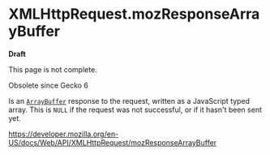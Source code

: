 XMLHttpRequest.mozResponseArrayBuffer
=====================================

**Draft**

This page is not complete.

Obsolete since Gecko 6

Is an [`ArrayBuffer`](https://developer.mozilla.org/en-US/docs/Web/JavaScript/Reference/Global_Objects/ArrayBuffer) response to the request, written as a JavaScript typed array. This is `NULL` if the request was not successful, or if it hasn't been sent yet.

<a href="https://developer.mozilla.org/en-US/docs/Web/API/XMLHttpRequest/mozResponseArrayBuffer" class="_attribution-link">https://developer.mozilla.org/en-US/docs/Web/API/XMLHttpRequest/mozResponseArrayBuffer</a>
